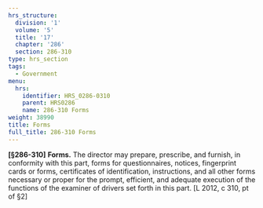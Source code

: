 ```yaml
---
hrs_structure:
  division: '1'
  volume: '5'
  title: '17'
  chapter: '286'
  section: 286-310
type: hrs_section
tags:
  - Government
menu:
  hrs:
    identifier: HRS_0286-0310
    parent: HRS0286
    name: 286-310 Forms
weight: 38990
title: Forms
full_title: 286-310 Forms
---
```

**[§286-310]** **Forms.** The director may prepare, prescribe, and furnish, in conformity with this part, forms for questionnaires, notices, fingerprint cards or forms, certificates of identification, instructions, and all other forms necessary or proper for the prompt, efficient, and adequate execution of the functions of the examiner of drivers set forth in this part. [L 2012, c 310, pt of §2]